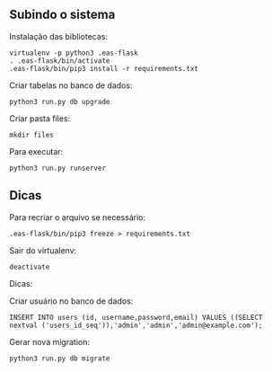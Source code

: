 ## Subindo o sistema

Instalação das bibliotecas:

    virtualenv -p python3 .eas-flask
    . .eas-flask/bin/activate
    .eas-flask/bin/pip3 install -r requirements.txt

Criar tabelas no banco de dados:

    python3 run.py db upgrade

Criar pasta files:

    mkdir files
    
Para executar:

    python3 run.py runserver

## Dicas

Para recriar o arquivo se necessário:

    .eas-flask/bin/pip3 freeze > requirements.txt

Sair do virtualenv:

    deactivate

Dicas:

Criar usuário no banco de dados:

    INSERT INTO users (id, username,password,email) VALUES ((SELECT nextval ('users_id_seq')),'admin','admin','admin@example.com');

Gerar nova migration:

    python3 run.py db migrate
